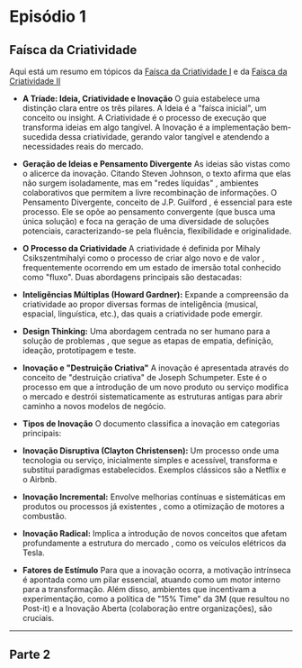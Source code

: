# Episódio 1

## Faísca da Criatividade

Aqui está um resumo em tópicos da [Faísca da Criatividade I](https://www.youtube.com/watch?v=zTToURg4rms) e da [Faísca da Criatividade II](https://www.youtube.com/watch?v=isVzjKQUHQw)

- **A Tríade: Ideia, Criatividade e Inovação** O guia estabelece uma distinção clara entre os três pilares. A Ideia é a "faísca inicial", um conceito ou insight. A Criatividade é o processo de execução que transforma ideias em algo tangível. A Inovação é a implementação bem-sucedida dessa criatividade, gerando valor tangível e atendendo a necessidades reais do mercado.

- **Geração de Ideias e Pensamento Divergente** As ideias são vistas como o alicerce da inovação. Citando Steven Johnson, o texto afirma que elas não surgem isoladamente, mas em "redes líquidas" , ambientes colaborativos que permitem a livre recombinação de informações. O Pensamento Divergente, conceito de J.P. Guilford , é essencial para este processo. Ele se opõe ao pensamento convergente (que busca uma única solução) e foca na geração de uma diversidade de soluções potenciais, caracterizando-se pela fluência, flexibilidade e originalidade.

- **O Processo da Criatividade** A criatividade é definida por Mihaly Csikszentmihalyi como o processo de criar algo novo e de valor , frequentemente ocorrendo em um estado de imersão total conhecido como "fluxo". Duas abordagens principais são destacadas:

- **Inteligências Múltiplas (Howard Gardner):** Expande a compreensão da criatividade ao propor diversas formas de inteligência (musical, espacial, linguística, etc.), das quais a criatividade pode emergir.

- **Design Thinking:** Uma abordagem centrada no ser humano para a solução de problemas , que segue as etapas de empatia, definição, ideação, prototipagem e teste.

- **Inovação e "Destruição Criativa"** A inovação é apresentada através do conceito de "destruição criativa" de Joseph Schumpeter. Este é o processo em que a introdução de um novo produto ou serviço modifica o mercado e destrói sistematicamente as estruturas antigas para abrir caminho a novos modelos de negócio.

- **Tipos de Inovação** O documento classifica a inovação em categorias principais:

- **Inovação Disruptiva (Clayton Christensen):** Um processo onde uma tecnologia ou serviço, inicialmente simples e acessível, transforma e substitui paradigmas estabelecidos. Exemplos clássicos são a Netflix e o Airbnb.

- **Inovação Incremental:** Envolve melhorias contínuas e sistemáticas em produtos ou processos já existentes , como a otimização de motores a combustão.

- **Inovação Radical:** Implica a introdução de novos conceitos que afetam profundamente a estrutura do mercado , como os veículos elétricos da Tesla.

- **Fatores de Estímulo** Para que a inovação ocorra, a motivação intrínseca é apontada como um pilar essencial, atuando como um motor interno para a transformação. Além disso, ambientes que incentivam a experimentação, como a política de "15% Time" da 3M (que resultou no Post-it) e a Inovação Aberta (colaboração entre organizações), são cruciais.

---

## Parte 2

